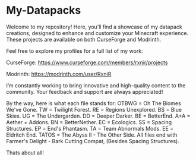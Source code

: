 # My-Datapacks
Welcome to my repository! Here, you’ll find a showcase of my datapack creations, designed to enhance and customize your Minecraft experience. These projects are available on both CurseForge and Modrinth.

Feel free to explore my profiles for a full list of my work:

CurseForge: https://www.curseforge.com/members/rxnir/projects

Modrinth: https://modrinth.com/user/RxniR

I’m constantly working to bring innovative and high-quality content to the community. Your feedback and support are always appreciated!

By the way, here is what each file stands for: OTBWG = Oh The Biomes We've Gone. TW = Twilight Forest. RE = Regions Unexplored. BS = Blue Skies. UG = The Undergarden. DD = Deeper Darker. BE = BetterEnd. A+A = Aether + Addons. BN = BetterNether. EC = Ecologics. SS = Spacing Structures. EP = End's Phantasm. TA = Team Abnormals Mods. EE = Eldritch End. TATOS = The Abyss II - The Other Side. All files end with Farmer's Delight - Bark Cutting Compat, (Besides Spacing Structures).

Thats about all!
